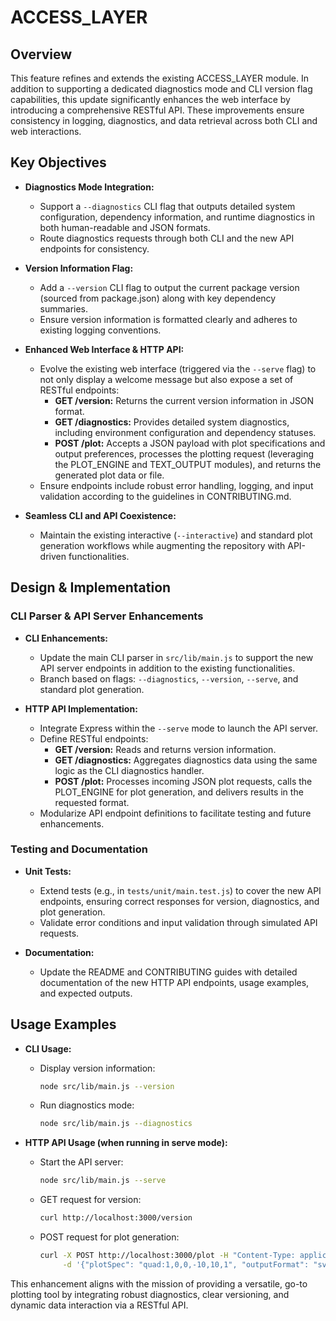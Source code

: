 # ACCESS_LAYER

## Overview
This feature refines and extends the existing ACCESS_LAYER module. In addition to supporting a dedicated diagnostics mode and CLI version flag capabilities, this update significantly enhances the web interface by introducing a comprehensive RESTful API. These improvements ensure consistency in logging, diagnostics, and data retrieval across both CLI and web interactions.

## Key Objectives
- **Diagnostics Mode Integration:**
  - Support a `--diagnostics` CLI flag that outputs detailed system configuration, dependency information, and runtime diagnostics in both human-readable and JSON formats.
  - Route diagnostics requests through both CLI and the new API endpoints for consistency.

- **Version Information Flag:**
  - Add a `--version` CLI flag to output the current package version (sourced from package.json) along with key dependency summaries.
  - Ensure version information is formatted clearly and adheres to existing logging conventions.

- **Enhanced Web Interface & HTTP API:**
  - Evolve the existing web interface (triggered via the `--serve` flag) to not only display a welcome message but also expose a set of RESTful endpoints:
    - **GET /version:** Returns the current version information in JSON format.
    - **GET /diagnostics:** Provides detailed system diagnostics, including environment configuration and dependency statuses.
    - **POST /plot:** Accepts a JSON payload with plot specifications and output preferences, processes the plotting request (leveraging the PLOT_ENGINE and TEXT_OUTPUT modules), and returns the generated plot data or file.
  - Ensure endpoints include robust error handling, logging, and input validation according to the guidelines in CONTRIBUTING.md.

- **Seamless CLI and API Coexistence:**
  - Maintain the existing interactive (`--interactive`) and standard plot generation workflows while augmenting the repository with API-driven functionalities.

## Design & Implementation
### CLI Parser & API Server Enhancements
- **CLI Enhancements:**
  - Update the main CLI parser in `src/lib/main.js` to support the new API server endpoints in addition to the existing functionalities.
  - Branch based on flags: `--diagnostics`, `--version`, `--serve`, and standard plot generation.

- **HTTP API Implementation:**
  - Integrate Express within the `--serve` mode to launch the API server.
  - Define RESTful endpoints:
    - **GET /version:** Reads and returns version information.
    - **GET /diagnostics:** Aggregates diagnostics data using the same logic as the CLI diagnostics handler.
    - **POST /plot:** Processes incoming JSON plot requests, calls the PLOT_ENGINE for plot generation, and delivers results in the requested format. 
  - Modularize API endpoint definitions to facilitate testing and future enhancements.

### Testing and Documentation
- **Unit Tests:**
  - Extend tests (e.g., in `tests/unit/main.test.js`) to cover the new API endpoints, ensuring correct responses for version, diagnostics, and plot generation.
  - Validate error conditions and input validation through simulated API requests.

- **Documentation:**
  - Update the README and CONTRIBUTING guides with detailed documentation of the new HTTP API endpoints, usage examples, and expected outputs.

## Usage Examples
- **CLI Usage:**
  - Display version information:
    ```bash
    node src/lib/main.js --version
    ```
  - Run diagnostics mode:
    ```bash
    node src/lib/main.js --diagnostics
    ```

- **HTTP API Usage (when running in serve mode):**
  - Start the API server:
    ```bash
    node src/lib/main.js --serve
    ```
  - GET request for version:
    ```bash
    curl http://localhost:3000/version
    ```
  - POST request for plot generation:
    ```bash
    curl -X POST http://localhost:3000/plot -H "Content-Type: application/json" \
         -d '{"plotSpec": "quad:1,0,0,-10,10,1", "outputFormat": "svg"}'
    ```

This enhancement aligns with the mission of providing a versatile, go-to plotting tool by integrating robust diagnostics, clear versioning, and dynamic data interaction via a RESTful API.
